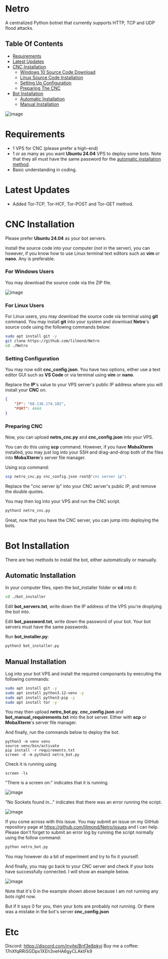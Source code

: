 # Netro
A centralized Python botnet that currently supports HTTP, TCP and UDP flood attacks.

## Table Of Contents
- [Requirements](https://github.com/lilmond/Netro?tab=readme-ov-file#requirements)
- [Latest Updates](https://github.com/lilmond/Netro?tab=readme-ov-file#latest-updates)
- [CNC Installation](https://github.com/lilmond/Netro?tab=readme-ov-file#cnc-installation)
  - [Windows 10 Source Code Download](https://github.com/lilmond/Netro?tab=readme-ov-file#for-windows-users)
  - [Linux Source Code Installation](https://github.com/lilmond/Netro?tab=readme-ov-file#for-linux-users)
  - [Setting Up Configuration](https://github.com/lilmond/Netro?tab=readme-ov-file#setting-configuration)
  - [Preparing The CNC](https://github.com/lilmond/Netro?tab=readme-ov-file#preparing-cnc)
- [Bot Installation](https://github.com/lilmond/Netro?tab=readme-ov-file#bot-installation)
  - [Automatic Installation](https://github.com/lilmond/Netro?tab=readme-ov-file#automatic-installation)
  - [Manual Installation](https://github.com/lilmond/Netro?tab=readme-ov-file#manual-installation)

![image](https://github.com/user-attachments/assets/0995d4df-27ab-428d-b548-a3f17e903ae4)


# Requirements
- 1 VPS for CNC (please prefer a high-end)
- 1 or as many as you want **Ubuntu 24.04** VPS to deploy some bots. Note that they all must have the same password for the [automatic installation method](https://github.com/lilmond/Netro?tab=readme-ov-file#automatic-installation).
- Basic understanding in coding.

# Latest Updates
- Added Tor-TCP, Tor-HCF, Tor-POST and Tor-GET method.


# CNC Installation

Please prefer **Ubuntu 24.04** as your bot servers.

Install the source code into your computer (not in the server), you can however, if you know how to use Linux terminal text editors such as **vim** or **nano**. Any is preferable.

### For Windows Users
You may download the source code via the ZIP file.

![image](https://github.com/user-attachments/assets/32c7b125-d1f3-4f23-a8ce-8d09ecaf7674)


### For Linux Users
For Linux users, you may download the source code via terminal using **git** command. You may install **git** into your system and download **Netro**'s source code using the following commands below:
```bash
sudo apt install git -y
git clone https://github.com/lilmond/Netro
cd ./Netro
```

### Setting Configuration

You may now edit **cnc_config.json**. You have two options, either use a text editor GUI such as **VS Code** or via terminal using **vim** or **nano**.

Replace the **IP**'s value to your VPS server's public IP address where you will install your **CNC** on.
```json
{
    "IP": "68.136.174.102",
    "PORT": 4444
}
```

### Preparing CNC
Now, you can upload **netro_cnc.py** and **cnc_config.json** into your VPS.

You can do this using **scp** command. However, if you have **MobaXterm** installed, you may just log into your SSH and drag-and-drop both of the files into **MobaXterm**'s server file manager.

Using scp command:
```bash
scp netro_cnc.py cnc_config.json root@"cnc server ip":
```

Replace the "cnc server ip" into your CNC server's public IP, and remove the double quotes.

You may then log into your VPS and run the CNC script.
```bash
python3 netro_cnc.py
```

Great, now that you have the CNC server, you can jump into deploying the bots.


# Bot Installation
There are two methods to install the bot, either automatically or manually.

## Automatic Installation
In your computer files, open the bot_installer folder or **cd** into it:
```bash
cd ./bot_installer
```

Edit **bot_servers.txt**, write down the IP address of the VPS you're droplying the bot into.

Edit **bot_password.txt**, write down the password of your bot. Your bot servers must have the same passwords.

Run **bot_installer.py**:
````bash
python3 bot_installer.py
````

## Manual Installation

Log into your bot VPS and install the required componants by executing the following commands:
```bash
sudo apt install git -y
sudo apt install python3.12-venv -y
sudo apt install python3-pip -y
sudo apt install tor -y
```

You may then upload **netro_bot.py**, **cnc_config.json** and **bot_manual_requirements.txt** into the bot server. Either with **scp** or **MobaXterm**'s server file manager.

And finally, run the commands below to deploy the bot.

```
python3 -m venv venv
source venv/bin/activate
pip install -r requirements.txt
screen -d -m python3 netro_bot.py
```

Check it is running using
```
screen -ls
```

"There is a screen on:" indicates that it is running.

![image](https://github.com/user-attachments/assets/3d676192-aa7e-4f42-8a7f-f39fe3250399)

"No Sockets found in..." indicates that there was an error running the script.

![image](https://github.com/user-attachments/assets/bdbd9535-a7f7-459d-8868-f92f9bb518a3)

If you come across with this issue. You may submit an issue on my GitHub repository page at https://github.com/lilmond/Netro/issues and I can help. Please don't forget to submit an error log by running the script normally using the follow command:

```bash
python netro_bot.py
```

You may however do a bit of experiment and try to fix it yourself.

And finally, you may go back to your CNC server and check if your bots have successfully connected. I will show an example below.

![image](https://github.com/user-attachments/assets/6d70d786-ca71-43fc-b480-42576fdb9da9)

Note that it's 0 in the example shown above because I am not running any bots right now.

But if it says 0 for you, then your bots are probably not running. Or there was a mistake in the bot's server **cnc_config.json**


# Etc
Discord: https://discord.com/invite/Bnf3e8pkyj
Buy me a coffee: 17nXfqRRiSGDpx1XEh3veHA6gyCLAktFk9
